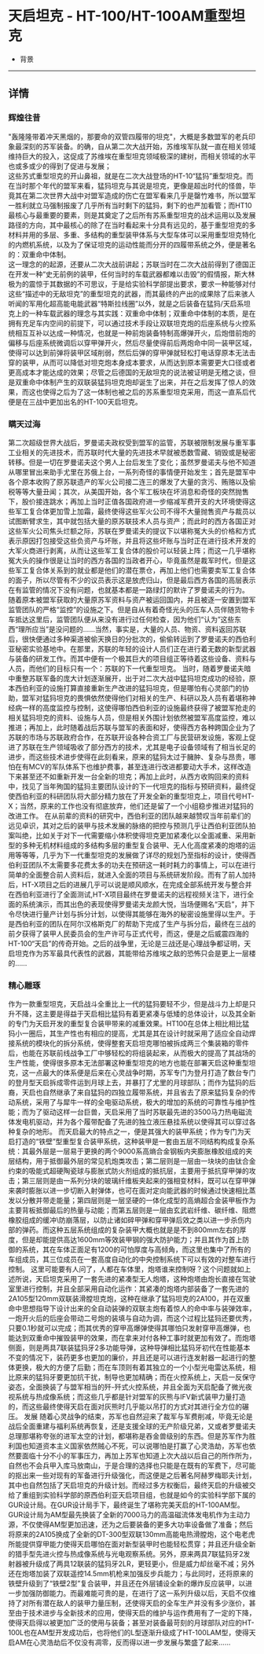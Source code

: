 # 天启坦克 - HT-100/HT-100AM重型坦克
* 背景
***
## 详情
### 辉煌往昔
"轰隆隆带着冲天黑烟的，那要命的双管四履带的坦克"，大概是多数盟军的老兵印象最深刻的苏军装备。的确，自从第二次大战开始，苏维埃军队就一直在相关领域维持巨大的投入，这促成了苏维埃在重型坦克领域极深的建树，而相关领域的水平也或多或少的得到了促进与发展；  
这些苏式重型坦克的开山鼻祖，就是在二次大战登场的HT-10“猛犸”重型坦克。而在当时那个年代的盟军来看，猛犸坦克与其说是坦克，更像是超出时代的怪兽，毕竟其在第二次世界大战中对盟军造成的伤亡在盟军看来几乎是罄竹难书，所以盟军一胜利就立马强制报废了几乎所有当时剩下的猛犸，剩下的也严加看管；而HT10最核心与最重要的要素，则是其奠定了之后所有苏系重型坦克的战术运用以及发展路径的方向，其中最核心的除了在当时看起来十分具有远见的，基于重型坦克的多材料并用的多层、多重、多结构的重型装甲体系与大型车体可以采用重型坦克特化的内燃机系统，以及为了保证坦克的运动性能而分开的四履带系统之外，便是著名的：双重命中体制。  
这一理念的的起源，还要从二次大战前讲起；苏联当时在二次大战前得到了德国正在开发一种“史无前例的装甲，任何当时的车载武器都难以击毁”的假情报，斯大林极为的震惊于其数据的不可思议，于是给实验科学部提出要求，要求一种能够对付这些“描述中的无敌坦克”的重型坦克的武器，而其最终的产出的成果除了后来骇人听闻的军用化超高能电能武器“特斯拉线圈”以外，就是之后装备在猛犸/天启系坦克上的一种车载武器的理念与其实践：双重命中体制；双重命中体制的本质，是在拥有充足车内空间的前提下，可以通过技术手段让双联坦克炮的后座系统与火控系统相互互补以达成一种情况，也就是一种前炮装备特制高爆弹开火，后炮借前炮的偏移与后座系统微调后以穿甲弹开火，然后尽量使得前后两炮命中同一装甲区域，使得可以达到前弹将装甲区域削弱，然后后弹的穿甲弹就轻松打电话穿原本无法击穿的装甲，从而可以降低对坦克炮本身成本要求，从而达到原本需要更大口径或者更高成本才能达成的效果；尽管之后德国的无敌坦克的说法被证明是无稽之谈，但是双重命中体制产生的双联装猛犸坦克炮却诞生了出来，并在之后发挥了惊人的效果，而这也使得之后为了这一体制也被之后的苏系重型坦克采用，而这一直系后代便是在三战中更加出名的HT-100天启坦克。  
### 瞒天过海
第二次超级世界大战后，罗曼诺夫政权受到盟军的监管，苏联被限制发展与重军事工业相关的先进技术，而苏联时代大量的先进技术早就被悉数雪藏、销毁或是秘密转移。但是一切在罗曼诺夫这个男人上台后发生了变化；虽然罗曼诺夫与他不知道从哪里冒出来助手尤里在苏俄上台，一系列奇怪的事情便开始发生；首先是盟军中各个原本收购了原苏联遗产的军火公司接二连三的爆发了大量的贪污、贿赂以及偷税等等大量丑闻；其次，从美国开始，各个军工板块在坏消息和奇怪的突然抛售下，股价接连跳水；再加上当时正值各国政府进一步缩减军费开支的大环境使得这些军工复合体更加雪上加霜，最终使得这些军火公司不得不大量抛售资产与裁员以试图断臂求生，其中就包括大量的原苏联技术人员与资产；而此时的西方各国正对这些军火公司焦头烂额之际，苏联在罗曼诺夫的提议下以堪称冤大头的价格和方式表示原因打包接受这些负资产与坏账，并且将这些坏账与当时正在进行技术开发的大军火商进行剥离，从而让这些军工复合体的股价可以轻装上阵；而这一几乎堪称冤大头的操作很是让当时的西方各国的当政者开心，毕竟虽然是裁军时代，但是这些军工复合体关系到的就业都是他们的潜在票仓，再加上他们也需要卖军工复合体的面子，所以尽管有不少的议员表示这是放虎归山，但是最后西方各国的高层表示在有监管的情况下没有问题，也就基本都是一路绿灯的默许了罗曼诺夫的行为。
随着原本被盟军获取的大量原苏军资料与资产被运回国内，并且被逐一安置到盟军监管团队的严格“监控”的设施之下。但是自从有着奇怪光头的压车人员伴随货物卡车抵达这里后，监管团队便从来没有进行过任何检查，因为他们“认为”这些东西“理所应当”是没问题的……当然，事实是，大量的人员、物资、资料返回苏联后，很快便通过多种渠道被偷天换日的分批次的，偷偷转运到了罗曼诺夫的西伯利亚秘密实验基地中。在那里，苏联的年轻的设计人员们正在进行着无数的新型武器与装备的研发工作。而其中便有一个极其巨大的项目组正等待着这些设备、资料与人员，而他们的目标只有一个：苏联的下一代重型坦克。
当时，随着罗曼诺夫暗中重整苏联军备的庞大计划逐渐展开，出于对二次大战中猛犸坦克成功的经验，原本西伯利亚的设施打算直接重新生产改进的猛犸坦克，但是哪怕有心灵部门的协助，盟军对猛犸坦克的畏惧依然使得他们对相关的生产、科研以及人员有着堪称神经病一样的高度监控与控制，这使得哪怕西伯利亚的设施最终获得了被盟军抢走的相关猛犸坦克的资料、设施与人员，但是相关外围计划依然被盟军高度监控，难以推进；再加上，此时随着战后苏联与盟军的表面和好，使得西方各种跨国企业为了苏联的市场与苏联政府合作，在苏联开设各种合资工厂与民营研发设施，客观上促进了苏联在生产领域吸收了部分西方的技术，尤其是电子设备领域有了相当长足的进步，而这些技术进步使得在此刻看来，原来的猛犸太过于臃肿、复杂与昂贵，哪怕在有MCV的军队体系下也维护费事，甚至连进行改进都要动大手术，这样改造下来甚至还不如重新开发一台全新的坦克；再加上此时，从西方收购回来的资料中，找见了当年殉国的猛犸主要团队设计的下一代坦克的指标与预研资料，最终促使西伯利亚的科研团队将大部分精力放在了开发全新的重型坦克上，项目代号HT-X；当然，原来的工作也没有彻底放弃，他们还是留了一个小组稳步推进对猛犸的改进工作。
在从前辈的资料的研究中，西伯利亚的团队越来越赞叹当年前辈们的远见卓识，其对之后的装甲与技术发展的脉络的把控与预测几乎让西伯利亚团队拍案叫绝，比如关于对下一代需要缩小体积使得坦克更加紧凑化以全面减重、采用新型的多种无机材料组成的多结构多层的重型复合装甲、无人化高度紧凑的炮塔的运用等等等，几乎为下一代重型坦克的发展做了详尽的规划乃至指标的设计，使得西伯利亚团队不太需要多花费太多的功夫在预研这一耗时耗力的事情上，可以在进行简单的全面整合前人资料后，就进入全面的项目与系统研发阶段。而有了前人加持后，HT-X项目之后的进展几乎可以说是顺风顺水，在完成全部系统开发与整合并在西伯利亚进行了全面测试,HT-X项目最终在罗曼诺夫的远程视频关注下，进行全面的系统演示，而其出色的表现使得罗曼诺夫龙颜大悦，当场便赐名“天启”，并下令尽快进行量产计划与拆分计划，以使得其能够在海外的秘密设施里得以生产。于是西伯利亚的团队在阿尔汉格斯克厂的帮助下完成了生产与拆分后，最终在三战的前夕获得了装甲人民委员会的生产许可与正式代号，而这，便是之后威震四海的HT-100“天启”的传奇开始。之后的战争里，无论是三战还是心理战争都证明，天启坦克作为苏军最具代表性的武器，其能带给苏维埃之敌的恐怖只会是更上一层楼的……
### 精心雕琢
作为一款重型坦克，天启战斗全重比上一代的猛犸要轻不少，但是战斗力上却是只升不降，这主要是得益于天启相比猛犸有着更紧凑与低矮的总体设计，以及其全新的专门为天启开发的重型复合装甲带来的减重效果。HT100在总体上相比相比猛犸小一圈后，其生产性也有相应的提高，尤其是其在设计时就采用了适应全自动焊接系统的模块化的拆分系统，使得整套天启坦克哪怕被拆成两三个集装箱的零件后，也能在苏联前线战争工厂中够轻松的将组装起来，从而极大的提高了其战场的生产性能，使得很多原本无法部署这种重型坦克的地方也能在部署天启这种重型坦克，这一点最大的体系便是后来在心灵战争时期，苏军专门为登月打造了数台专门的登月型天启拆成零件运到月球上去，并暴打了尤里的月球部队；而作为猛犸的后裔，天启也自然继承了来自猛犸的四独立履带系统，并且省去了原来猛犸复杂的传动系统，采用了与犀牛一样的全电驱动系统，极大的增加的系统的可靠性与维护性能；而为了驱动这样一台巨兽，天启采用了当时苏联最先进的3500马力热电磁流体发电机驱动，并为各个履带配备了先进的独立液压悬挂系统以使得其可以穿过各种复杂的地形。
而天启最大的特点之一，便是其强大的装甲系统；作为专门为天启打造的“铁壁”型重型复合装甲系统，这种装甲是一套由五层不同结构构成复杂系统：其最外层是一层易于更换的两个9000系高熵合金钢板内夹膨胀橡胶组成的夹层结构，用于抵御最外层的常见机炮类攻击；第二层则是一层由一块块的由钛合金约束的吸能式超硬陶瓷球与膨胀式防火剂组成的抵抗层，主要用于抵抗穿甲弹的攻击；第三层则是由一系列分块的玻璃纤维板夹起来的强相变材料，既可以在穿甲弹来袭时膨胀以进一步切断入射弹体，也可在面对定向能武器的时候通过快速相比蒸发以分散并带走能量；第四层则是一层坚硬的一体化成型的高熵超合金装甲板作为主要背板抵御最后的热量与动能；而第五层则是一层由玄武岩纤维、碳纤维、阻燃橡胶组成的缓冲\防崩落层，以防止诸如碎甲弹和穿甲弹后效之类以进一步杀伤内部的弹药。而这种五层系统组成的复杂装甲大概也就是是不到800mm左右的厚度，但是却能提供高达1600mm等效装甲钢的强大防护能力；并且其作为首上防御的系统，其在车体正面足有1200的可怕厚度与高倾角，而这里也集中了所有的车组成员，其三位成员在一套高度自动化的中央控制系统下可以有效的对整车进行控制。
这里可能要有人问了，人都在车体里，炮塔谁来控制呀？这个问题就如上述所说，天启坦克采用了一套先进的紧凑型无人炮塔，这种炮塔由炮长直接在驾驶室里进行控制，并且全部采用自动化运作：其紧凑的炮塔内部装备了一套先进的2A105型120mm双联装滑膛坦克炮，这种在继承了猛犸坦克的2A100，并在双重命中思想指导下设计出来的全自动装弹的双联主炮有着惊人的命中率与装弹效率，一炮开火后的后座会带动二号炮的装填与自动为调，而这个过程比猛犸还要优秀，只要0.1秒就可以完成；而其优秀的穿甲高爆弹使得其哪怕只发射穿甲高爆弹，也能达到双重命中摧毁装甲的效果，而在拿来对付各种工事时就更加有效了。而炮塔侧面，则是两具7联装猛犸牙2多功能导弹，这种导弹相比猛犸牙初代在性能基本不变的情况下，装药更多也更加的廉价，并且还是可以进行连发射器一起进行的整体更换，极大的方便了后勤；而在车顶则有着其独立的一个小型光电雷达系统，相比原来的猛犸牙要更加抗干扰，制导也更加精确；而在火控系统上，天启一反保守姿态，全面换装了与盟军相当的歼-歼式火控系统，并且全面为天启配备了微光夜视系统与热成像系统；而这些几乎都是针对盟军的灰熊与IFV新式装甲力量打造的，而这些最终使得天启在面对灰熊时几乎能以吊打的方式对其进行全方位的碾压。
发展
随着心灵战争的结束，苏军也自然迎来了裁军与军费削减，毕竟无论是战后全面重建与福利系统再恢复，还是支援全球的无产阶级兄弟，又或者罗曼诺夫总理那堪称夸张的进军太空的计划，都堪称是吞金兽级别的东西。但是苏军作为胜利国也知道资本主义国家依然贼心不死，可以说哪怕是打赢了心灵浩劫，苏军也依然要面临十分不小的军事压力，再加上苏军也知道上次大战以后自己的所作所为，自然也不会兵甲入库马放南山，于是合理的选择也只能是在既有的军费下，尽可能的抠出来一些对现有的军备进行升级强化，而这便是之后著名阿赫罗梅耶夫计划，其中也自然包括了天启坦克的升级计划。而经过多方权衡后，最终天启的升级被交给了重组到实验科学部的原西伯利亚天启项目组，也就是如今的实验科学部下属的GUR设计局。在GUR设计局手下，最终诞生了堪称完美天启的HT-100AM型。
GUR设计局为AM型最先换装了全新的7000马力的高温磁流体发电机作为主动力源，不仅使得AM型更加迅速，还为之后要装备的更多大功率设备做了准备；然后将原来的2A105换成了全新的DT-300型双联130mm高能电热滑膛炮，这个电老虎所能提供穿甲能力使得天启哪怕在面对新型装甲时也能轻松贯穿；并且还升级全新的猎手型先进火控与热成像系统与光电观察系统。另外，原来两具7联猛犸牙2发射器被升级成了两具12联装的猛犸牙2LR，更轻更小，但是威力却丝毫不减；另外还在炮塔加装了双联遥控14.5mm机枪来加强反步兵能力；与此同时，还将原来的铁壁升级到了“铁壁2型”复合装甲，并且还在外层铺设全新的爆炸反应装甲，以进一步加强防御能力。而最难能可贵的是，在进行了这一系列升级以后，天启不仅维持了对所有潜在敌人的装甲力量压制，还使得天启的全车生产并没有多少涨价，甚至由于技术进步与全新技术的应用，使得天启的维护与运作费用有了一定的下降，使得天启得以被更加广泛的使用与装备；甚至对装备最苛刻的月球部队对应的HT-100L也在AM型开发成功后，也将他们的L型逐渐升级成了HT-100LAM型，使得天启AM在心灵浩劫后不仅没有凋零，反而得以进一步发展与繁盛了起来……
